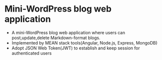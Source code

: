 # Mini-WordPress blog web application
* A mini-WordPress blog web application where users can post,update,delete Markdown-format blogs.
* Implemented by MEAN stack tools(Angular, Node.js, Express, MongoDB)
* Adopt JSON Web Token(JWT) to establish and keep session for authenticated users

